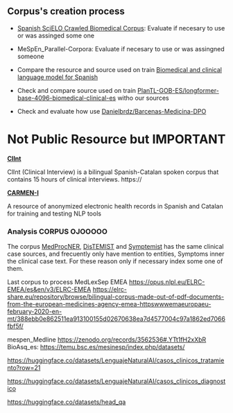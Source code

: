 ## Corpus's creation process

- [Spanish SciELO Crawled Biomedical Corpus](https://zenodo.org/records/5902835): Evaluate if necesary to use or was assinged some one

-  MeSpEn_Parallel-Corpora: Evaluate if necesary to use or was assingned someone

- Compare the resource and source used on train [Biomedical and clinical language model for Spanish](https://github.com/PlanTL-GOB-ES/lm-biomedical-clinical-es)

- Check and compare source used on train [PlanTL-GOB-ES/longformer-base-4096-biomedical-clinical-es](https://huggingface.co/PlanTL-GOB-ES/longformer-base-4096-biomedical-clinical-es) witho our sources

- Check and evaluate how use [Danielbrdz/Barcenas-Medicina-DPO](https://huggingface.co/datasets/Danielbrdz/Barcenas-Medicina-DPO?row=10)


# Not Public Resource but IMPORTANT

**[ClInt](clic.ub.edu/corpus/en/clint)**
 
ClInt (Clinical Interview) is a bilingual Spanish-Catalan spoken corpus that contains 15 hours of clinical interviews. https://


**[CARMEN-I](https://physionet.org/content/carmen-i/1.0/)**
 
A resource of anonymized electronic health records in Spanish and Catalan for training and testing NLP tools


### Analysis CORPUS OJOOOOO

The corpus [MedProcNER](https://temu.bsc.es/medprocner/), [DisTEMIST](https://temu.bsc.es/distemist/) and [Symptemist](https://zenodo.org/records/8223654) has the same clinical case sources, and frecuently only have mention to entities, Symptoms inner the clinical case text. For these reason only if necessary index some one of them.


Last corpus to process
   MedLexSep
   EMEA
      https://opus.nlpl.eu/ELRC-EMEA/es&en/v3/ELRC-EMEA
      https://elrc-share.eu/repository/browse/bilingual-corpus-made-out-of-pdf-documents-from-the-european-medicines-agency-emea-httpswwwemaeuropaeu-february-2020-en-mt/388ebb0e862511ea913100155d02670638ea7d4577004c97a1862ed7066fbf5f/


   mespen_Medline
      https://zenodo.org/records/3562536#.YTt1fH2xXbR
   BioAsq_es: https://temu.bsc.es/mesinesp/index.php/datasets/


   https://huggingface.co/datasets/LenguajeNaturalAI/casos_clinicos_tratamiento?row=21

   https://huggingface.co/datasets/LenguajeNaturalAI/casos_clinicos_diagnostico

   https://huggingface.co/datasets/head_qa










